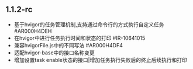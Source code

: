 ## 1.1.2-rc
- 基于hvigor的任务管理机制,支持通过命令行的方式执行自定义任务 #AR000H4DEH
- 在hvigor中进行任务执行时间和状态的打印 #IR-10641015
- 兼容hvigorFile.js中的不同写法 #AR000H4DF4
- 适配hvigor-base中的接口名称变更
- 增加设置task enable状态的接口|增加任务执行失败后的终止后续执行和打印
